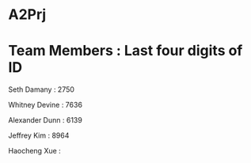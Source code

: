 # A2Prj

# Team Members : Last four digits of ID

Seth Damany : 2750

Whitney Devine : 7636

Alexander Dunn : 6139

Jeffrey Kim : 8964

Haocheng Xue :
